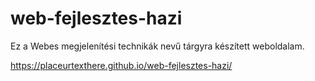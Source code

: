 # web-fejlesztes-hazi
 Ez a Webes megjelenítési technikák nevű tárgyra készített weboldalam.

https://placeurtexthere.github.io/web-fejlesztes-hazi/
